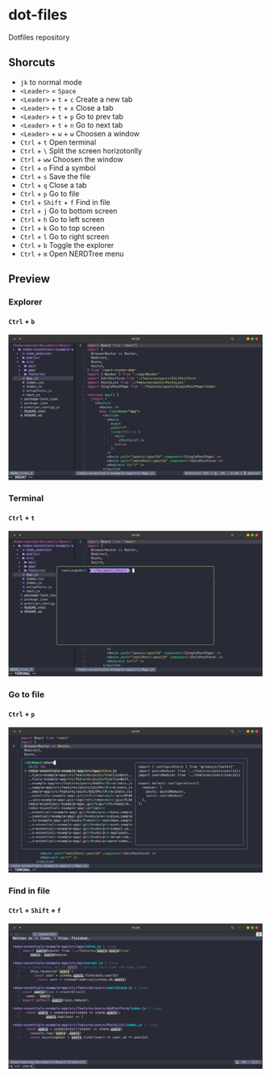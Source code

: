 # dot-files

Dotfiles repository

## Shorcuts

- `jk` to normal mode
- `<Leader>` = `Space`
- `<Leader>` + `t` + `c` Create a new tab
- `<Leader>` + `t` + `x` Close a tab
- `<Leader>` + `t` + `p` Go to prev tab
- `<Leader>` + `t` + `n` Go to next tab
- `<Leader>` + `w` + `w` Choosen a window
- `Ctrl` + `t` Open terminal
- `Ctrl` + `\` Split the screen horizotonlly
- `Ctrl` + `ww` Choosen the window
- `Ctrl` + `o` Find a symbol
- `Ctrl` + `s` Save the file
- `Ctrl` + `q` Close a tab
- `Ctrl` + `p` Go to file
- `Ctrl` + `Shift` + `f` Find in file
- `Ctrl` + `j` Go to bottom screen
- `Ctrl` + `h` Go to left screen
- `Ctrl` + `k` Go to top screen
- `Ctrl` + `l` Go to right screen
- `Ctrl` + `b` Toggle the explorer
- `Ctrl` + `m` Open NERDTree menu

## Preview

### Explorer

#### `Ctrl` + `b`

![Home!](./assets/images/home.png)

### Terminal

#### `Ctrl` + `t`

![Terminal!](./assets/images/terminal.png)

### Go to file

#### `Ctrl` + `p`

![Go to file!](./assets/images/goToFile.png)

### Find in file

#### `Ctrl` + `Shift` + `f`

![Find in file!](./assets/images/searchInFile.png)


